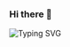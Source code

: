### Hi there 👋


![Typing SVG](https://readme-typing-svg.demolab.com?font=Fira+Code&pause=1000&color=F70000&center=true&vCenter=true&random=false&width=435&lines=discord+bot+developer;bale+bot+developer;telegram+bot+developer;frontend+developer;developed+for+development+%3A)
